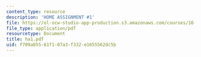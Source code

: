 ```yaml
---
content_type: resource
description: 'HOME ASSIGNMENT #1'
file: https://ol-ocw-studio-app-production.s3.amazonaws.com/courses/16-20-structural-mechanics-fall-2002/f709a85561f107a3f332e1655562dc5b_ha1.pdf
file_type: application/pdf
resourcetype: Document
title: ha1.pdf
uid: f709a855-61f1-07a3-f332-e1655562dc5b
---
```

